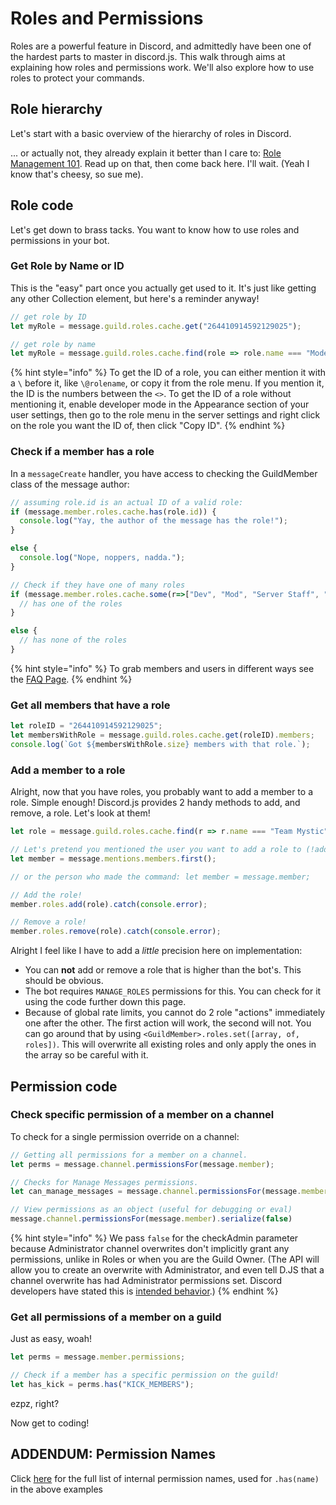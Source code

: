 # Roles and Permissions

Roles are a powerful feature in Discord, and admittedly have been one of the hardest parts to master in discord.js. This walk through aims at explaining how roles and permissions work. We'll also explore how to use roles to protect your commands.

## Role hierarchy

Let's start with a basic overview of the hierarchy of roles in Discord.

... or actually not, they already explain it better than I care to: [Role Management 101](https://support.discord.com/hc/en-us/articles/214836687-Role-Management-101). Read up on that, then come back here. I'll wait. \(Yeah I know that's cheesy, so sue me\).

## Role code

Let's get down to brass tacks. You want to know how to use roles and permissions in your bot.

### Get Role by Name or ID

This is the "easy" part once you actually get used to it. It's just like getting any other Collection element, but here's a reminder anyway!

```javascript
// get role by ID
let myRole = message.guild.roles.cache.get("264410914592129025");

// get role by name
let myRole = message.guild.roles.cache.find(role => role.name === "Moderators");
```

{% hint style="info" %}
To get the ID of a role, you can either mention it with a `\` before it, like `\@rolename`, or copy it from the role menu. If you mention it, the ID is the numbers between the `<>`. To get the ID of a role without mentioning it, enable developer mode in the Appearance section of your user settings, then go to the role menu in the server settings and right click on the role you want the ID of, then click "Copy ID".
{% endhint %}

### Check if a member has a role

In a `messageCreate` handler, you have access to checking the GuildMember class of the message author:

```javascript
// assuming role.id is an actual ID of a valid role:
if (message.member.roles.cache.has(role.id)) {
  console.log("Yay, the author of the message has the role!");
}

else {
  console.log("Nope, noppers, nadda.");
}
```

```javascript
// Check if they have one of many roles
if (message.member.roles.cache.some(r=>["Dev", "Mod", "Server Staff", "Proficient"].includes(r.name)) ) {
  // has one of the roles
}

else {
  // has none of the roles
}
```

{% hint style="info" %}
To grab members and users in different ways see the [FAQ Page](../frequently-asked-questions.md).
{% endhint %}

### Get all members that have a role

```javascript
let roleID = "264410914592129025";
let membersWithRole = message.guild.roles.cache.get(roleID).members;
console.log(`Got ${membersWithRole.size} members with that role.`);
```

### Add a member to a role

Alright, now that you have roles, you probably want to add a member to a role. Simple enough! Discord.js provides 2 handy methods to add, and remove, a role. Let's look at them!

```javascript
let role = message.guild.roles.cache.find(r => r.name === "Team Mystic");

// Let's pretend you mentioned the user you want to add a role to (!addrole @user Role Name):
let member = message.mentions.members.first();

// or the person who made the command: let member = message.member;

// Add the role!
member.roles.add(role).catch(console.error);

// Remove a role!
member.roles.remove(role).catch(console.error);
```

Alright I feel like I have to add a _little_ precision here on implementation:

* You can **not** add or remove a role that is higher than the bot's. This should be obvious.
* The bot requires `MANAGE_ROLES` permissions for this. You can check for it using the code further down this page.
* Because of global rate limits, you cannot do 2 role "actions" immediately one after the other. The first action will work, the second will not. You can go around that by using `<GuildMember>.roles.set([array, of, roles])`. This will overwrite all existing roles and only apply the ones in the array so be careful with it.

## Permission code

### Check specific permission of a member on a channel

To check for a single permission override on a channel:

```javascript
// Getting all permissions for a member on a channel.
let perms = message.channel.permissionsFor(message.member);

// Checks for Manage Messages permissions.
let can_manage_messages = message.channel.permissionsFor(message.member).has("MANAGE_MESSAGES", false);

// View permissions as an object (useful for debugging or eval)
message.channel.permissionsFor(message.member).serialize(false)
```

{% hint style="info" %} We pass `false` for the checkAdmin parameter because Administrator channel overwrites don't implicitly grant any permissions, unlike in Roles or when you are the Guild Owner. \(The API will allow you to create an overwrite with Administrator, and even tell D.JS that a channel overwrite has had Administrator permissions set. Discord developers have stated this is [intended behavior](https://github.com/discord/discord-api-docs/issues/640).\)
{% endhint %}

### Get all permissions of a member on a guild

Just as easy, woah!

```javascript
let perms = message.member.permissions;

// Check if a member has a specific permission on the guild!
let has_kick = perms.has("KICK_MEMBERS");
```

ezpz, right?

Now get to coding!

## ADDENDUM: Permission Names

Click [here](https://discord.js.org/#/docs/main/master/class/Permissions?scrollTo=s-FLAGS) for the full list of internal permission names, used for `.has(name)` in the above examples
